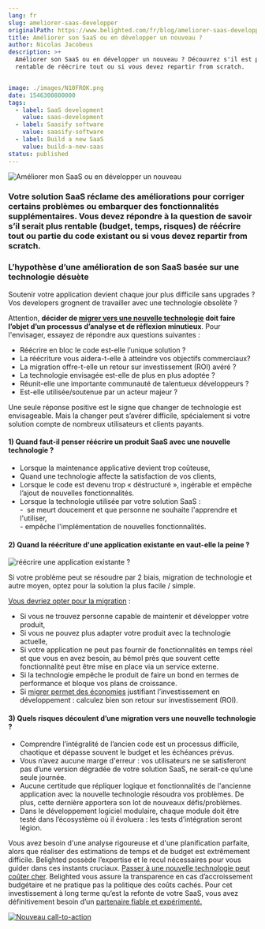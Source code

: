```yaml
---
lang: fr
slug: ameliorer-saas-developper
originalPath: https://www.belighted.com/fr/blog/ameliorer-saas-developper
title: Améliorer son SaaS ou en développer un nouveau ?
author: Nicolas Jacobeus
description: >+
  Améliorer son SaaS ou en développer un nouveau ? Découvrez s'il est plus
  rentable de réécrire tout ou si vous devez repartir from scratch.


image: ./images/N10FROK.png
date: 1546300800000
tags:
  - label: SaaS development
    value: saas-development
  - label: Saasify software
    value: saasify-software
  - label: Build a new SaaS
    value: build-a-new-saas
status: published
---
```

![Améliorer mon SaaS ou en développer un nouveau](/images/legacy/rCU1o-TTUxrZLKv6XXafq.png)

### Votre solution SaaS réclame des améliorations pour corriger certains problèmes ou embarquer des fonctionnalités supplémentaires. Vous devez répondre à la question de savoir s’il serait plus rentable (budget, temps, risques) de réécrire tout ou partie du code existant ou si vous devez repartir from scratch.

### L’hypothèse d’une amélioration de son SaaS basée sur une technologie désuète

Soutenir votre application devient chaque jour plus difficile sans upgrades ? Vos developers grognent de travailler avec une technologie obsolète ?

Attention, **décider de [migrer vers une nouvelle technologie](/fr/blog/migration-logiciel-saas) doit faire l’objet d’un processus d’analyse et de réflexion minutieux**. Pour l'envisager, essayez de répondre aux questions suivantes : 

*   Réécrire en bloc le code est-elle l’unique solution ?
*   La réécriture vous aidera-t-elle à atteindre vos objectifs commerciaux?
*   La migration offre-t-elle un retour sur investissement (ROI) avéré ?
*   La technologie envisagée est-elle de plus en plus adoptée ?
*   Réunit-elle une importante communauté de talentueux développeurs ?
*   Est-elle utilisée/soutenue par un acteur majeur ?

Une seule réponse positive est le signe que changer de technologie est envisageable. Mais la changer peut s’avérer difficile, spécialement si votre solution compte de nombreux utilisateurs et clients payants.

#### **1) Quand faut-il penser réécrire un produit SaaS avec une nouvelle technologie ?**

*   Lorsque la maintenance applicative devient trop coûteuse, 
*   Quand une technologie affecte la satisfaction de vos clients,
*   Lorsque le code est devenu trop « déstructuré », ingérable et empêche l’ajout de nouvelles fonctionnalités.
*   Lorsque la technologie utilisée par votre solution SaaS :  
    \-  se meurt doucement et que personne ne souhaite l'apprendre et l'utiliser,  
    \- empêche l'implémentation de nouvelles fonctionnalités.

#### **2) Quand la réécriture d'une application existante en vaut-elle la peine ?**

![réécrire une application existante ?](/images/legacy/EfIn2P9RENQMGVVsMB8vD.png)

Si votre problème peut se résoudre par 2 biais, migration de technologie et autre moyen, optez pour la solution la plus facile / simple. 

[Vous devriez opter pour la migration](/fr/blog/migration-logiciel-saas) :

*   Si vous ne trouvez personne capable de maintenir et développer votre produit,
*   Si vous ne pouvez plus adapter votre produit avec la technologie actuelle, 
*   Si votre application ne peut pas fournir de fonctionnalités en temps réel et que vous en avez besoin, au bémol près que souvent cette fonctionnalité peut être mise en place via un service externe. 
*   Si la technologie empêche le produit de faire un bond en termes de performance et bloque vos plans de croissance. 
*   Si [migrer permet des économies](/fr/blog/migration-logiciel-saas) justifiant l’investissement en développement : calculez bien son retour sur investissement (ROI).

#### **3) Quels risques découlent d’une migration vers une nouvelle technologie ?**

*   Comprendre l’intégralité de l’ancien code est un processus difficile, chaotique et dépasse souvent le budget et les échéances prévus.
*   Vous n’avez aucune marge d'erreur : vos utilisateurs ne se satisferont pas d’une version dégradée de votre solution SaaS, ne serait-ce qu’une seule journée. 
*   Aucune certitude que répliquer logique et fonctionnalités de l'ancienne application avec la nouvelle technologie résoudra vos problèmes. De plus, cette dernière apportera son lot de nouveaux défis/problèmes.
*   Dans le développement logiciel modulaire, chaque module doit être testé dans l’écosystème où il évoluera : les tests d’intégration seront légion. 

Vous avez besoin d'une analyse rigoureuse et d'une planification parfaite, alors que réaliser des estimations de temps et de budget est extrêmement difficile. Belighted possède l’expertise et le recul nécessaires pour vous guider dans ces instants cruciaux. [Passer à une nouvelle technologie peut coûter cher](/fr/blog/co%C3%BBt-d%C3%A9veloppement-saas-application). Belighted vous assure la transparence en cas d’accroissement budgétaire et ne pratique pas la politique des coûts cachés. Pour cet investissement à long terme qu’est la refonte de votre SaaS, vous avez définitivement besoin d’un [partenaire fiable et expérimenté.](/fr/evaluation-developpement-produit)

[![Nouveau call-to-action](/images/legacy-cta/Htz_P1iMXy1bwRoC6u7Xy.png)](https://cta-redirect.hubspot.com/cta/redirect/1684659/efa19144-ba00-4802-bd26-7c27dbad25ab)